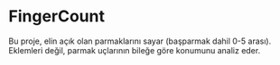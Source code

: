 # FingerCount
Bu proje, elin açık olan parmaklarını sayar (başparmak dahil 0-5 arası). Eklemleri değil, parmak uçlarının bileğe göre konumunu analiz eder.
